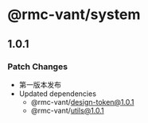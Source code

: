 # @rmc-vant/system

## 1.0.1

### Patch Changes

- 第一版本发布
- Updated dependencies
  - @rmc-vant/design-token@1.0.1
  - @rmc-vant/utils@1.0.1
